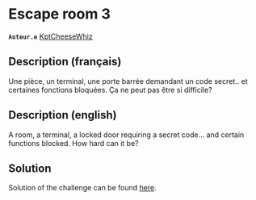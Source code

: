 # Escape room 3

**`Auteur.e`** [KptCheeseWhiz](https://github.com/KptCheeseWhiz)

## Description (français)

Une pièce, un terminal, une porte barrée demandant un code secret.. et certaines fonctions bloquées. Ça ne peut pas être si difficile?

## Description (english)

A room, a terminal, a locked door requiring a secret code... and certain functions blocked. How hard can it be?

## Solution

Solution of the challenge can be found [here](solution/).

